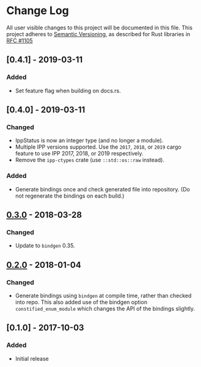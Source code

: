 # Change Log

All user visible changes to this project will be documented in this file.
This project adheres to [Semantic Versioning](http://semver.org/), as described
for Rust libraries in [RFC #1105](https://github.com/rust-lang/rfcs/blob/master/text/1105-api-evolution.md)

## [0.4.1] - 2019-03-11

### Added

* Set feature flag when building on docs.rs.

## [0.4.0] - 2019-03-11

### Changed

* IppStatus is now an integer type (and no longer a module).
* Multiple IPP versions supported. Use the `2017`, `2018`, or `2019` cargo
  feature to use IPP 2017, 2018, or 2019 respectively.
* Remove the `ipp-ctypes` crate (use `::std::os::raw` instead).

### Added

* Generate bindings once and check generated file into repository. (Do not
  regenerate the bindings on each build.)

## [0.3.0] - 2018-03-28

### Changed

* Update to `bindgen` 0.35.

## [0.2.0] - 2018-01-04

### Changed

* Generate bindings using `bindgen` at compile time, rather than checked into
  repo. This also added use of the bindgen option `constified_enum_module` which
  changes the API of the bindings slightly.

## [0.1.0] - 2017-10-03

### Added

* Initial release

[0.3.0]: https://github.com/astraw/ipp-sys/compare/0.2.0...0.3.0
[0.2.0]: https://github.com/astraw/ipp-sys/compare/0.1.0...0.2.0

